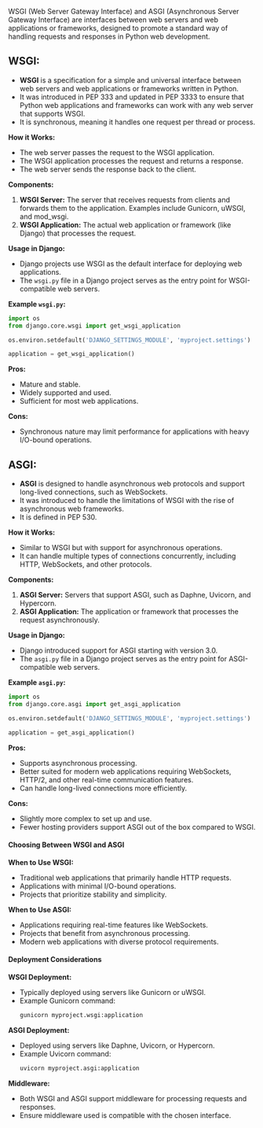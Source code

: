
WSGI (Web Server Gateway Interface) and ASGI (Asynchronous Server Gateway Interface) are interfaces between web servers and web applications or frameworks, designed to promote a standard way of handling requests and responses in Python web development.

## WSGI:

- **WSGI** is a specification for a simple and universal interface between web servers and web applications or frameworks written in Python.
- It was introduced in PEP 333 and updated in PEP 3333 to ensure that Python web applications and frameworks can work with any web server that supports WSGI.
- It is synchronous, meaning it handles one request per thread or process.

**How it Works:**
- The web server passes the request to the WSGI application.
- The WSGI application processes the request and returns a response.
- The web server sends the response back to the client.

**Components:**
1. **WSGI Server:** The server that receives requests from clients and forwards them to the application. Examples include Gunicorn, uWSGI, and mod_wsgi.
2. **WSGI Application:** The actual web application or framework (like Django) that processes the request.

**Usage in Django:**
- Django projects use WSGI as the default interface for deploying web applications.
- The `wsgi.py` file in a Django project serves as the entry point for WSGI-compatible web servers.

**Example `wsgi.py`:**
```python
import os
from django.core.wsgi import get_wsgi_application

os.environ.setdefault('DJANGO_SETTINGS_MODULE', 'myproject.settings')

application = get_wsgi_application()
```

**Pros:**
- Mature and stable.
- Widely supported and used.
- Sufficient for most web applications.

**Cons:**
- Synchronous nature may limit performance for applications with heavy I/O-bound operations.

## ASGI:

- **ASGI** is designed to handle asynchronous web protocols and support long-lived connections, such as WebSockets.
- It was introduced to handle the limitations of WSGI with the rise of asynchronous web frameworks.
- It is defined in PEP 530.

**How it Works:**
- Similar to WSGI but with support for asynchronous operations.
- It can handle multiple types of connections concurrently, including HTTP, WebSockets, and other protocols.

**Components:**
1. **ASGI Server:** Servers that support ASGI, such as Daphne, Uvicorn, and Hypercorn.
2. **ASGI Application:** The application or framework that processes the request asynchronously.

**Usage in Django:**
- Django introduced support for ASGI starting with version 3.0.
- The `asgi.py` file in a Django project serves as the entry point for ASGI-compatible web servers.

**Example `asgi.py`:**
```python
import os
from django.core.asgi import get_asgi_application

os.environ.setdefault('DJANGO_SETTINGS_MODULE', 'myproject.settings')

application = get_asgi_application()
```

**Pros:**
- Supports asynchronous processing.
- Better suited for modern web applications requiring WebSockets, HTTP/2, and other real-time communication features.
- Can handle long-lived connections more efficiently.

**Cons:**
- Slightly more complex to set up and use.
- Fewer hosting providers support ASGI out of the box compared to WSGI.

#### Choosing Between WSGI and ASGI

**When to Use WSGI:**
- Traditional web applications that primarily handle HTTP requests.
- Applications with minimal I/O-bound operations.
- Projects that prioritize stability and simplicity.

**When to Use ASGI:**
- Applications requiring real-time features like WebSockets.
- Projects that benefit from asynchronous processing.
- Modern web applications with diverse protocol requirements.

#### Deployment Considerations

**WSGI Deployment:**
- Typically deployed using servers like Gunicorn or uWSGI.
- Example Gunicorn command:
  ```bash
  gunicorn myproject.wsgi:application
  ```

**ASGI Deployment:**
- Deployed using servers like Daphne, Uvicorn, or Hypercorn.
- Example Uvicorn command:
  ```bash
  uvicorn myproject.asgi:application
  ```

**Middleware:**
- Both WSGI and ASGI support middleware for processing requests and responses.
- Ensure middleware used is compatible with the chosen interface.
